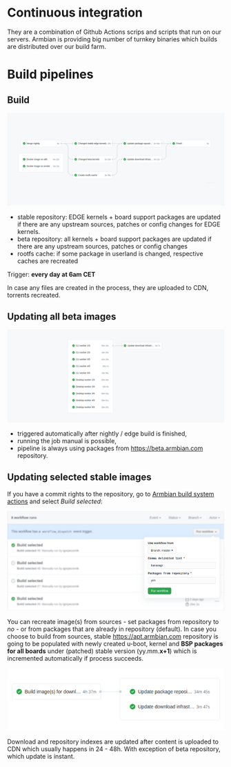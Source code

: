 # Continuous integration

They are a combination of Github Actions scrips and scripts that run on our servers. Armbian is providing big number of turnkey binaries which builds are distributed over our build farm.

# Build pipelines

## Build 

![Build](images/nightly-edge-build.png)

- stable repository: EDGE kernels + board support packages are updated if there are any upstream sources, patches or config changes for EDGE kernels.
- beta repository:  all kernels + board support packages are updated if there are any upstream sources, patches or config changes
- rootfs cache: if some package in userland is changed, respective caches are recreated

Trigger: **every day at 6am CET**

In case any files are created in the process, they are uploaded to CDN, torrents recreated.

## Updating all beta images

![Updating all beta images](images/beta-images.png)

- triggered automatically after nightly / edge build is finished,
- running the job manual is possible,
- pipeline is always using packages from https://beta.armbian.com repository.

## Updating selected stable images

If you have a commit rights to the repository, go to [Armbian build system actions](https://github.com/armbian/build/actions) and select *Build selected*:

![Updating selected stable images](images/build-selected-blured.png)

You can recreate image(s) from sources - set packages from repository to *no* - or from packages that are already in repository (default). In case you choose to build from sources, stable https://apt.armbian.com repository is going to be populated with newly created u-boot, kernel and **BSP packages for all boards** under (patched) stable version (yy.mm.**x+1**) which is incremented automatically if process succeeds.

![kanban screenshot](images/stable-images.png)

Download and repository indexes are updated after content is uploaded to CDN which usually happens in 24 - 48h. With exception of beta repository, which update is instant.
